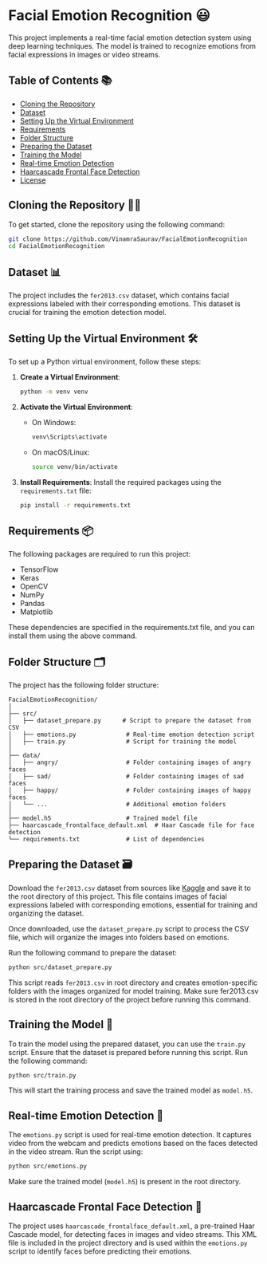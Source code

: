 
# Facial Emotion Recognition 😃

This project implements a real-time facial emotion detection system using deep learning techniques. The model is trained to recognize emotions from facial expressions in images or video streams.

## Table of Contents 📚
- [Cloning the Repository](#cloning-the-repository)
- [Dataset](#dataset)
- [Setting Up the Virtual Environment](#setting-up-the-virtual-environment)
- [Requirements](#requirements-)
- [Folder Structure](#folder-structure)
- [Preparing the Dataset](#preparing-the-dataset)
- [Training the Model](#training-the-model)
- [Real-time Emotion Detection](#real-time-emotion-detection)
- [Haarcascade Frontal Face Detection](#haarcascade-frontal-face-detection)
- [License](#license)

## Cloning the Repository 🧑‍💻

To get started, clone the repository using the following command:

```bash
git clone https://github.com/VinamraSaurav/FacialEmotionRecognition
cd FacialEmotionRecognition
```

## Dataset 📊

The project includes the `fer2013.csv` dataset, which contains facial expressions labeled with their corresponding emotions. This dataset is crucial for training the emotion detection model.

## Setting Up the Virtual Environment 🛠️

To set up a Python virtual environment, follow these steps:

1. **Create a Virtual Environment**:
   ```bash
   python -m venv venv
   ```

2. **Activate the Virtual Environment**:
   - On Windows:
     ```bash
     venv\Scripts\activate
     ```
   - On macOS/Linux:
     ```bash
     source venv/bin/activate
     ```

3. **Install Requirements**: Install the required packages using the `requirements.txt` file:
   ```bash
   pip install -r requirements.txt
   ```

## Requirements 📦
The following packages are required to run this project:

- TensorFlow
- Keras
- OpenCV
- NumPy
- Pandas
- Matplotlib

These dependencies are specified in the requirements.txt file, and you can install them using the above command.
## Folder Structure 🗂️

The project has the following folder structure:

```
FacialEmotionRecognition/
│
├── src/
│   ├── dataset_prepare.py      # Script to prepare the dataset from CSV
│   ├── emotions.py              # Real-time emotion detection script
│   ├── train.py                 # Script for training the model
│
├── data/
│   ├── angry/                   # Folder containing images of angry faces
│   ├── sad/                     # Folder containing images of sad faces
│   ├── happy/                   # Folder containing images of happy faces
│   └── ...                      # Additional emotion folders
│
├── model.h5                     # Trained model file
├── haarcascade_frontalface_default.xml  # Haar Cascade file for face detection
└── requirements.txt             # List of dependencies
```

## Preparing the Dataset 🗃️

Download the `fer2013.csv` dataset from sources like [Kaggle](https://www.kaggle.com/datasets/msambare/fer2013) and save it to the root directory of this project. This file contains images of facial expressions labeled with corresponding emotions, essential for training and organizing the dataset.

Once downloaded, use the `dataset_prepare.py` script to process the CSV file, which will organize the images into folders based on emotions.

Run the following command to prepare the dataset:

```bash
python src/dataset_prepare.py
```
This script reads ```fer2013.csv``` in root directory and creates emotion-specific folders with the images organized for model training. Make sure fer2013.csv is stored in the root directory of the project before running this command.


## Training the Model 🚀

To train the model using the prepared dataset, you can use the `train.py` script. Ensure that the dataset is prepared before running this script. Run the following command:

```bash
python src/train.py
```

This will start the training process and save the trained model as `model.h5`.


## Real-time Emotion Detection 🎥

The `emotions.py` script is used for real-time emotion detection. It captures video from the webcam and predicts emotions based on the faces detected in the video stream. Run the script using:

```bash
python src/emotions.py
```

Make sure the trained model (`model.h5`) is present in the root directory.

## Haarcascade Frontal Face Detection 👀

The project uses `haarcascade_frontalface_default.xml`, a pre-trained Haar Cascade model, for detecting faces in images and video streams. This XML file is included in the project directory and is used within the `emotions.py` script to identify faces before predicting their emotions.


